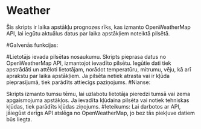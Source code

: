 # Weather
Šis skripts ir laika apstākļu prognozes rīks, kas izmanto OpenWeatherMap API, lai iegūtu aktuālus datus par laika apstākļiem noteiktā pilsētā.

#Galvenās funkcijas:

#Lietotājs ievada pilsētas nosaukumu.
Skripts pieprasa datus no OpenWeatherMap API, izmantojot ievadīto pilsētu.
Iegūtie dati tiek apstrādāti un attēloti lietotājam, norādot temperatūru, mitrumu, vēju, kā arī aprakstu par laika apstākļiem.
Ja pilsēta netiek atrasta vai ir kļūda pieprasījumā, tiek parādīts attiecīgs paziņojums.
#Nianse:

Skripts izmanto tumsu tēmu, lai uzlabotu lietotāja pieredzi tumsā vai zema apgaismojuma apstākļos.
Ja ievadīta kļūdaina pilsēta vai notiek tehniskas kļūdas, tiek parādīts kļūdas ziņojums.
#Ieteikums:
Lai darbotos ar API, jāiegūst derīgs API atslēga no OpenWeatherMap, jo bez tās piekļuve datiem būs liegta.

